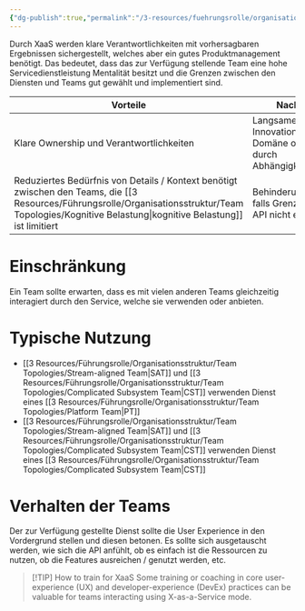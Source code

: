 ```yaml
---
{"dg-publish":true,"permalink":"/3-resources/fuehrungsrolle/organisationsstruktur/team-topologies/x-as-a-service/","created":"2024-04-28T15:25:20.811+02:00","updated":"2024-04-29T07:29:31.934+02:00"}
---
```



Durch XaaS werden klare Verantwortlichkeiten mit vorhersagbaren Ergebnissen sichergestellt, welches aber ein gutes Produktmanagement benötigt.
Das bedeutet, dass das zur Verfügung stellende Team eine hohe Servicedienstleistung Mentalität besitzt und die Grenzen zwischen den Diensten und Teams gut gewählt und implementiert sind.

| Vorteile                                                                                                       | Nachteile                                                          |
| -------------------------------------------------------------------------------------------------------------- | ------------------------------------------------------------------ |
| Klare Ownership und Verantwortlichkeiten                                                                       | Langsamere Innovation in der Domäne oder API, durch Abhängigkeiten |
| Reduziertes Bedürfnis von Details / Kontext benötigt zwischen den Teams, die [[3 Resources/Führungsrolle/Organisationsstruktur/Team Topologies/Kognitive Belastung\|kognitive Belastung]] ist limitiert | Behinderungsgefahr, falls Grenzen oder API nicht effektiv.         |

# Einschränkung

Ein Team sollte erwarten, dass es mit vielen anderen Teams gleichzeitig interagiert durch den Service, welche sie verwenden oder anbieten.

# Typische Nutzung

- [[3 Resources/Führungsrolle/Organisationsstruktur/Team Topologies/Stream-aligned Team\|SAT]] und [[3 Resources/Führungsrolle/Organisationsstruktur/Team Topologies/Complicated Subsystem Team\|CST]] verwenden Dienst eines [[3 Resources/Führungsrolle/Organisationsstruktur/Team Topologies/Platform Team\|PT]]
- [[3 Resources/Führungsrolle/Organisationsstruktur/Team Topologies/Stream-aligned Team\|SAT]] und [[3 Resources/Führungsrolle/Organisationsstruktur/Team Topologies/Complicated Subsystem Team\|CST]] verwenden Dienst eines [[3 Resources/Führungsrolle/Organisationsstruktur/Team Topologies/Complicated Subsystem Team\|CST]]

# Verhalten der Teams

Der zur Verfügung gestellte Dienst sollte die User Experience in den Vordergrund stellen und diesen betonen. Es sollte sich ausgetauscht werden, wie sich die API anfühlt, ob es einfach ist die Ressourcen zu nutzen, ob die Features ausreichen / genutzt werden, etc.

> [!TIP] How to train for XaaS
> Some training or coaching in core user-experience (UX) and developer-experience (DevEx) practices can be valuable for teams interacting using X-as-a-Service mode.
